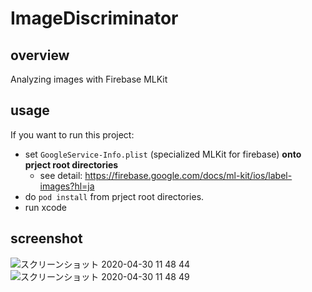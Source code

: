 # ImageDiscriminator

## overview

Analyzing images with Firebase MLKit

## usage

If you want to run this project:

- set `GoogleService-Info.plist` (specialized MLKit for firebase) **onto prject root directories**
	- see detail: https://firebase.google.com/docs/ml-kit/ios/label-images?hl=ja
- do `pod install` from prject root directories.
- run xcode

## screenshot

![スクリーンショット 2020-04-30 11 48 44](https://user-images.githubusercontent.com/8345452/80667442-22d35400-8ada-11ea-9df6-1e43cb44c857.png)
![スクリーンショット 2020-04-30 11 48 49](https://user-images.githubusercontent.com/8345452/80667450-26ff7180-8ada-11ea-8861-9ff7a1665850.png)